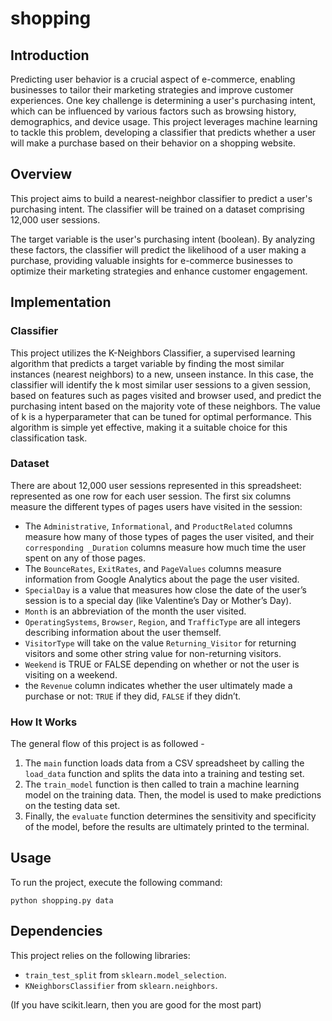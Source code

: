 # shopping

## Introduction

Predicting user behavior is a crucial aspect of e-commerce, enabling businesses to tailor their marketing strategies and improve customer experiences. One key challenge is determining a user's purchasing intent, which can be influenced by various factors such as browsing history, demographics, and device usage. This project leverages machine learning to tackle this problem, developing a classifier that predicts whether a user will make a purchase based on their behavior on a shopping website.

## Overview

This project aims to build a nearest-neighbor classifier to predict a user's purchasing intent. The classifier will be trained on a dataset comprising 12,000 user sessions.

The target variable is the user's purchasing intent (boolean). By analyzing these factors, the classifier will predict the likelihood of a user making a purchase, providing valuable insights for e-commerce businesses to optimize their marketing strategies and enhance customer engagement.

## Implementation


### Classifier

This project utilizes the K-Neighbors Classifier, a supervised learning algorithm that predicts a target variable by finding the most similar instances (nearest neighbors) to a new, unseen instance. In this case, the classifier will identify the k most similar user sessions to a given session, based on features such as pages visited and browser used, and predict the purchasing intent based on the majority vote of these neighbors. The value of k is a hyperparameter that can be tuned for optimal performance. This algorithm is simple yet effective, making it a suitable choice for this classification task.

### Dataset

There are about 12,000 user sessions represented in this spreadsheet: represented as one row for each user session. The first six columns measure the different types of pages users have visited in the session: 

- The `Administrative`, `Informational`, and `ProductRelated` columns measure how many of those types of pages the user visited, and their `corresponding _Duration` columns measure how much time the user spent on any of those pages. 
- The `BounceRates`, `ExitRates`, and `PageValues` columns measure information from Google Analytics about the page the user visited. 
- `SpecialDay` is a value that measures how close the date of the user’s session is to a special day (like Valentine’s Day or Mother’s Day). 
- `Month` is an abbreviation of the month the user visited.
- `OperatingSystems`, `Browser`, `Region`, and `TrafficType` are all integers describing information about the user themself. 
- `VisitorType` will take on the value `Returning_Visitor` for returning visitors and some other string value for non-returning visitors.
- `Weekend` is TRUE or FALSE depending on whether or not the user is visiting on a weekend.
- the `Revenue` column indicates whether the user ultimately made a purchase or not: `TRUE` if they did, `FALSE` if they didn’t.

### How It Works

The general flow of this project is as followed -

1. The `main` function loads data from a CSV spreadsheet by calling the `load_data` function and splits the data into a training and testing set. 
2. The `train_model` function is then called to train a machine learning model on the training data. Then, the model is used to make predictions on the testing data set. 
3. Finally, the `evaluate` function determines the sensitivity and specificity of the model, before the results are ultimately printed to the terminal.

## Usage

To run the project, execute the following command:
```
python shopping.py data
```

## Dependencies

This project relies on the following libraries:

- `train_test_split` from `sklearn.model_selection`.
- `KNeighborsClassifier` from `sklearn.neighbors`.

(If you have scikit.learn, then you are good for the most part)